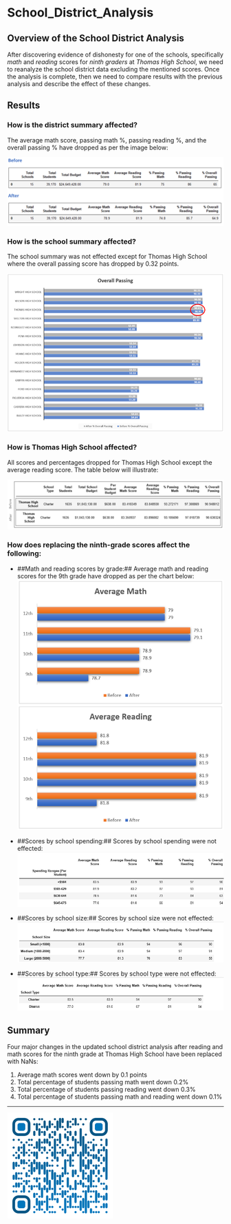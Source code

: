 # School_District_Analysis
## Overview of the School District Analysis
After discovering evidence of dishonesty for one of the schools, specifically *math* and *reading* scores for *ninth graders* at *Thomas High School*, we need to reanalyze the school district data excluding the mentioned scores. Once the analysis is complete, then we need to compare results with the previous analysis and describe the effect of these changes.

## Results
### How is the district summary affected?

The average math score, passing math %, passing reading %, and the overall passing % have dropped as per the image below:

![District Summary](./Analysis/district_summary.png)

### How is the school summary affected?

The school summary was not effected except for Thomas High School where the overall passing score has dropped by 0.32 points.

![School Summary](./Analysis/school_summary.png)

### How is Thomas High School affected?

All scores and percentages dropped for Thomas High School except the average reading score. The table below will illustrate:

![THS Summary](./Analysis/THS_summary.png)

### How does replacing the ninth-grade scores affect the following:
- ##Math and reading scores by grade:## Average math and reading scores for the 9th grade have dropped as per the chart below:
![Math and Reading Scores by Grade](./Analysis/math_reading_scores_grade.png)

- ##Scores by school spending:## Scores by school spending were not effected:
![Scores by School Spending](./Analysis/scores_school_spending.png)

- ##Scores by school size:## Scores by school size were not effected:
![Scores by School Size](./Analysis/scores_school_size.png)

- ##Scores by school type:## Scores by school type were not effected:
![Scores by School Type](./Analysis/scores_school_type.png)

## Summary

Four major changes in the updated school district analysis after reading and math scores for the ninth grade at Thomas High School have been replaced with NaNs:

1.	Average math scores went down by 0.1 points
2.	Total percentage of students passing math went down 0.2%
3.	Total percentage of students passing reading went down 0.3%
4.	Total percentage of students passing math and reading went down 0.1%

---

![Saeed Al-Yacoubi](./Resources/qr-code.png)
